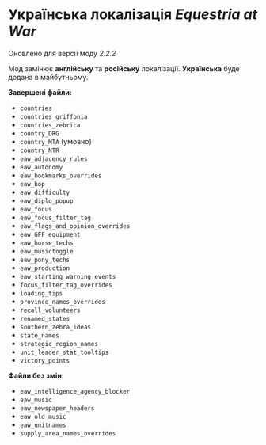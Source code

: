 # Українська локалізація *Equestria at War*
Оновлено для версії моду *2.2.2*

Мод замінює **англійську** та **російську** локалізації. **Українська** буде додана в майбутньому.

**Завершені файли:**
+ `countries`
+ `countries_griffonia`
+ `countries_zebrica`
+ `country_DRG`
+ `country_MTA` (умовно)
+ `country_NTR`
+ `eaw_adjacency_rules`
+ `eaw_autonomy`
+ `eaw_bookmarks_overrides`
+ `eaw_bop`
+ `eaw_difficulty`
+ `eaw_diplo_popup`
+ `eaw_focus`
+ `eaw_focus_filter_tag`
+ `eaw_flags_and_opinion_overrides`
+ `eaw_GFF_equipment`
+ `eaw_horse_techs`
+ `eaw_musictoggle`
+ `eaw_pony_techs`
+ `eaw_production`
+ `eaw_starting_warning_events`
+ `focus_filter_tag_overrides`
+ `loading_tips`
+ `province_names_overrides`
+ `recall_volunteers`
+ `renamed_states`
+ `southern_zebra_ideas`
+ `state_names`
+ `strategic_region_names`
+ `unit_leader_stat_tooltips`
+ `victory_points`

**Файли без змін:**
+ `eaw_intelligence_agency_blocker`
+ `eaw_music`
+ `eaw_newspaper_headers`
+ `eaw_old_music`
+ `eaw_unitnames`
+ `supply_area_names_overrides`
